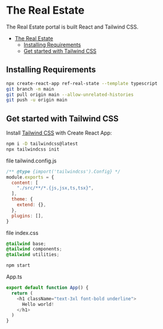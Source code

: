# The Real Estate
The Real Estate portal is built React and Tailwind CSS.
- [The Real Estate](#the-real-estate)
  - [Installing Requirements](#installing-requirements)
  - [Get started with Tailwind CSS](#get-started-with-tailwind-css)


## Installing Requirements
```bash
npx create-react-app ref-real-state --template typescript
git branch -m main
git pull origin main --allow-unrelated-histories
git push -u origin main
```
## Get started with Tailwind CSS
Install [Tailwind CSS](https://tailwindcss.com/docs/guides/create-react-app) with Create React App:
```bash
npm i -D tailwindcss@latest 
npx tailwindcss init

```
file tailwind.config.js
```javascript
/** @type {import('tailwindcss').Config} */
module.exports = {
  content: [
    "./src/**/*.{js,jsx,ts,tsx}",
  ],
  theme: {
    extend: {},
  },
  plugins: [],
}
```

file index.css
```css
@tailwind base;
@tailwind components;
@tailwind utilities;
```
```bash
npm start
```

App.ts
```js
export default function App() {
  return (
    <h1 className="text-3xl font-bold underline">
      Hello world!
    </h1>
  )
}
```


